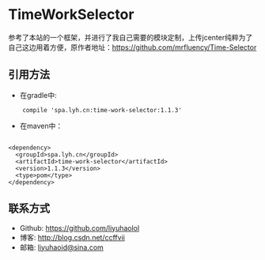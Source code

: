 # TimeWorkSelector

参考了本站的一个框架，并进行了我自己需要的模块定制，上传jcenter纯粹为了自己这边用着方便，原作者地址：https://github.com/mrfluency/Time-Selector


## 引用方法

- 在gradle中:
```
    compile 'spa.lyh.cn:time-work-selector:1.1.3'
```

- 在maven中：
```

<dependency>
  <groupId>spa.lyh.cn</groupId>
  <artifactId>time-work-selector</artifactId>
  <version>1.1.3</version>
  <type>pom</type>
</dependency>
```


## 联系方式

- Github: https://github.com/liyuhaolol
- 博客: http://blog.csdn.net/ccffvii
- 邮箱: liyuhaoid@sina.com
